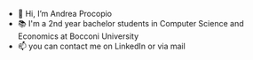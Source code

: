 - 👋 Hi, I’m Andrea Procopio
- 📚 I'm a 2nd year bachelor students in Computer Science and Economics at Bocconi University
- 📫 you can contact me on LinkedIn or via mail

<!---
Andrea-Procopio/Andrea-Procopio is a ✨ special ✨ repository because its `README.md` (this file) appears on your GitHub profile.
You can click the Preview link to take a look at your changes.
--->
